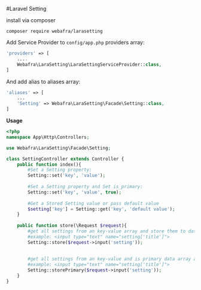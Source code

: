 #Laravel Setting

install via composer

`composer require webafra/larasetting`

Add Service Provider to `config/app.php` providers array:
```php
'providers' => [
    ....
    Webafra\LaraSetting\LaraSettingServiceProvider::class,
]
```

And add alias to aliases array:
```php
'aliases' => [
    ...
    'Setting' => Webafra\LaraSetting\Facade\Setting::class,
]
```

**Usage**
```php
<?php
namespace App\Http\Controllers;

use Webafra\LaraSetting\Facade\Setting;

class SettingController extends Controller {
    public function index(){
        #Set a Setting property:
        Setting::set('key', 'value');
        
        #Set a Setting property and Set is_primary:
        Setting::set('key', 'value', true);
        
        #Get a Stored Setting value or pass default value
        $setting['key'] = Setting::get('key', 'default value');
    }
    
    public function store(\Request $request){
        #get all settings from an key-value array and store them to database
        #example: <input type="text" name="setting['title']">
        Setting::store($request->input('setting'));
        
        
        #get all settings from an key-value and is primary data array and store them to database
        #example: <input type="text" name="setting['title']">
        Setting::storePrimary($request->input('setting'));
    }
}
```